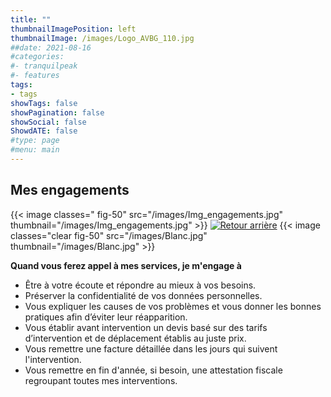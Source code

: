 ```yaml
---
title: ""
thumbnailImagePosition: left
thumbnailImage: /images/Logo_AVBG_110.jpg
##date: 2021-08-16
#categories:
#- tranquilpeak
#- features
tags:
- tags
showTags: false
showPagination: false
showSocial: false
ShowdATE: false
#type: page
#menu: main
---
```

## Mes engagements
<!--more-->

{{< image classes=" fig-50" src="/images/Img_engagements.jpg" thumbnail="/images/Img_engagements.jpg"  >}}
[![Retour arrière](/images/logo-retour-arriere_50.png)](/)
{{< image classes="clear fig-50" src="/images/Blanc.jpg" thumbnail="/images/Blanc.jpg"  >}}

__Quand vous ferez appel à mes services, je m'engage à__


* Être à votre écoute et répondre au mieux à vos besoins.
* Préserver la confidentialité de vos données personnelles.
* Vous expliquer les causes de vos problèmes et vous donner les bonnes pratiques afin d’éviter leur réapparition.
* Vous établir avant intervention un devis basé sur des tarifs d’intervention et de déplacement établis au juste prix.
* Vous remettre une facture détaillée dans les jours qui suivent l'intervention.
* Vous remettre en fin d'année, si besoin, une attestation fiscale regroupant toutes mes interventions.